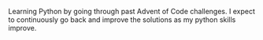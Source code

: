 Learning Python by going through past Advent of Code challenges.
I expect to continuously go back and improve the solutions as my python skills improve.
